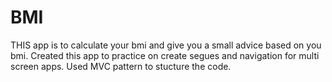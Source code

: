 # BMI
THIS app is to calculate your bmi and give you a small advice based on you bmi.
Created this app to practice on create segues and navigation for multi screen apps.
Used MVC pattern to stucture the code.
